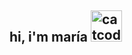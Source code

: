 ## hi, i'm maría <picture> <img alt="catcode" src="[https://camo.githubusercontent.com/0df1c27a194a654fe3b03c9dfe318fb0c9a62e994ed1042e611408aa3f4fa3f6/68747470733a2f2f6d656469612e67697068792e636f6d2f6d656469612f6d47634e6a736657416a593541455a4e77362f67697068792e676966](https://media0.giphy.com/media/v1.Y2lkPTc5MGI3NjExOGZmM3V0ZGF1Mnk5eWJmY2loc29tZ3dydWd1Z205djJuazJ2ZHljaiZlcD12MV9pbnRlcm5hbF9naWZfYnlfaWQmY3Q9cw/XfC0naZy517FZ7iSMG/giphy.webp)" width='50'> </picture>

<!--
**mariacacacho/mariacacacho** is a ✨ _special_ ✨ repository because its `README.md` (this file) appears on your GitHub profile.

Here are some ideas to get you started:

- 🔭 I’m currently working on ...
- 🌱 I’m currently learning ...
- 👯 I’m looking to collaborate on ...
- 🤔 I’m looking for help with ...
- 💬 Ask me about ...
- 📫 How to reach me: ...
- 😄 Pronouns: ...
- ⚡ Fun fact: ...
-->
